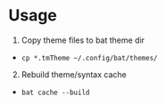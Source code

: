 # Usage

1. Copy theme files to bat theme dir
  * `cp *.tmTheme ~/.config/bat/themes/`
2. Rebuild theme/syntax cache
  * `bat cache --build`
